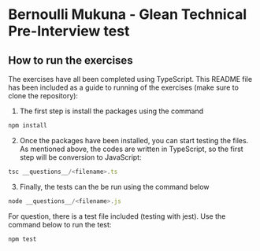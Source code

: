 # Bernoulli Mukuna - Glean Technical Pre-Interview test

## How to run the exercises
The exercises have all been completed using TypeScript. This README file has been included as a guide
to running of the exercises (make sure to clone the repository):

1. The first step is install the packages using the command
```js
npm install
```

2. Once the packages have been installed, you can start testing the files. As mentioned above, the codes
are written in TypeScript, so the first step will be conversion to JavaScript:
```js
tsc __questions__/<filename>.ts
```

3. Finally, the tests can the be run using the command below
```js
node __questions__/<filename>.js
```

For question, there is a test file included (testing with jest). Use the command below to run the test:
```js
npm test
```
